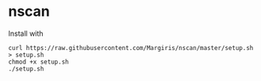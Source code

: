 # nscan

Install with
```
curl https://raw.githubusercontent.com/Margiris/nscan/master/setup.sh > setup.sh
chmod +x setup.sh
./setup.sh
```
